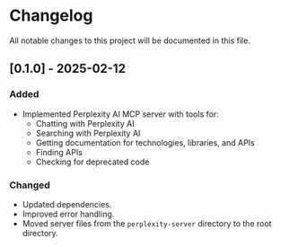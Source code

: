 # Changelog

All notable changes to this project will be documented in this file.

## [0.1.0] - 2025-02-12

### Added

*   Implemented Perplexity AI MCP server with tools for:
    *   Chatting with Perplexity AI
    *   Searching with Perplexity AI
    *   Getting documentation for technologies, libraries, and APIs
    *   Finding APIs
    *   Checking for deprecated code

### Changed

*   Updated dependencies.
*   Improved error handling.
*   Moved server files from the `perplexity-server` directory to the root directory.
